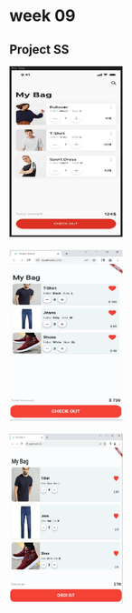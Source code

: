 # week 09

## Project SS
 <div style="margin-bottom: 20px;">
       <img src="/images/1.JPG" width="200" height="300" alt="Image 2">
</div>
 <div style="margin-bottom: 20px;">
       <img src="/images/3.JPG" width="200" height="300" alt="Image 2">
</div> <div style="margin-bottom: 20px;">
       <img src="/images/2.JPG" width="200" height="300" alt="Image 2">
</div>
 

</div>

